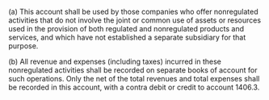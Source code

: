 (a) This account shall be used by those companies who offer nonregulated activities that do not involve the joint or common use of assets or resources used in the provision of both regulated and nonregulated products and services, and which have not established a separate subsidiary for that purpose.

(b) All revenue and expenses (including taxes) incurred in these nonregulated activities shall be recorded on separate books of account for such operations. Only the net of the total revenues and total expenses shall be recorded in this account, with a contra debit or credit to account 1406.3.

